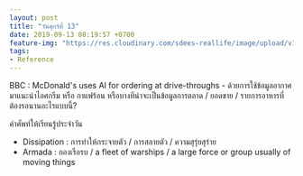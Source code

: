 ```yaml
---
layout: post
title: "วันศุกร์ที่ 13"
date: 2019-09-13 08:19:57 +0700
feature-img: "https://res.cloudinary.com/sdees-reallife/image/upload/v1555658919/sample_feature_img.png"
tags:
- Reference
---
```

BBC : McDonald's uses AI for ordering at drive-throughs - ด้วยการใช้ข้อมูลอากาศมาแนะนำไอศกรีม หรือ กาแฟร้อน หรือบางทีน่าจะเป็นข้อมูลการตลาด / ยอดขาย / รายการอาหารที่ต้องรอนานอะไรแบบนี้?

คำศัพท์ให้เรียนรู้ประจำวัน
- Dissipation : การทำให้กระจายตัว / การสลายตัว / ความสุรุ่ยสุร่าย
- Armada : กองเรือรบ / a fleet of warships / a large force or group usually of moving things
